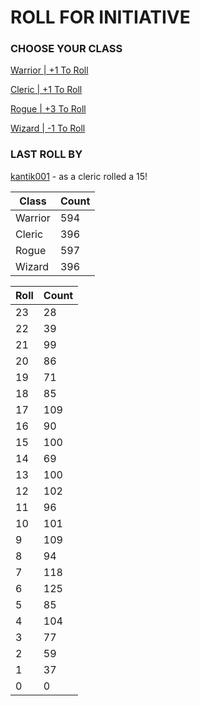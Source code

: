 # ROLL FOR INITIATIVE
### CHOOSE YOUR CLASS

[Warrior | +1 To Roll](https://github.com/benjaminsampica/benjaminsampica/issues/new?title=roll%7Cwarrior&body=Just+click+%27Submit+new+issue%27.)

[Cleric | +1 To Roll](https://github.com/benjaminsampica/benjaminsampica/issues/new?title=roll%7Ccleric&body=Just+click+%27Submit+new+issue%27.)

[Rogue | +3 To Roll](https://github.com/benjaminsampica/benjaminsampica/issues/new?title=roll%7Crogue&body=Just+click+%27Submit+new+issue%27.)

[Wizard | -1 To Roll](https://github.com/benjaminsampica/benjaminsampica/issues/new?title=roll%7Cwizard&body=Just+click+%27Submit+new+issue%27.)
### LAST ROLL BY
[kantik001](https://www.github.com/kantik001) - as a cleric rolled a 15!

|Class|Count|
|-|-|
|Warrior|594|
|Cleric|396|
|Rogue|597|
|Wizard|396|

|Roll|Count|
|-|-|
|23|28
|22|39
|21|99
|20|86
|19|71
|18|85
|17|109
|16|90
|15|100
|14|69
|13|100
|12|102
|11|96
|10|101
|9|109
|8|94
|7|118
|6|125
|5|85
|4|104
|3|77
|2|59
|1|37
|0|0
